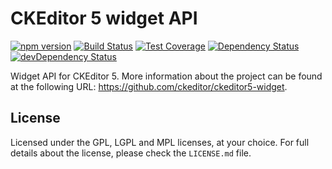 CKEditor 5 widget API
========================================

[![npm version](https://badge.fury.io/js/%40ckeditor%2Fckeditor5-widget.svg)](https://www.npmjs.com/package/@ckeditor/ckeditor5-widget)
[![Build Status](https://travis-ci.org/ckeditor/ckeditor5-widget.svg)](https://travis-ci.org/ckeditor/ckeditor5-widget)
[![Test Coverage](https://codeclimate.com/github/ckeditor/ckeditor5-widget/badges/coverage.svg)](https://codeclimate.com/github/ckeditor/ckeditor5-widget/coverage)
[![Dependency Status](https://david-dm.org/ckeditor/ckeditor5-widget/status.svg)](https://david-dm.org/ckeditor/ckeditor5-widget)
[![devDependency Status](https://david-dm.org/ckeditor/ckeditor5-widget/dev-status.svg)](https://david-dm.org/ckeditor/ckeditor5-widget?type=dev)

Widget API for CKEditor 5. More information about the project can be found at the following URL: <https://github.com/ckeditor/ckeditor5-widget>.

## License

Licensed under the GPL, LGPL and MPL licenses, at your choice. For full details about the license, please check the `LICENSE.md` file.
